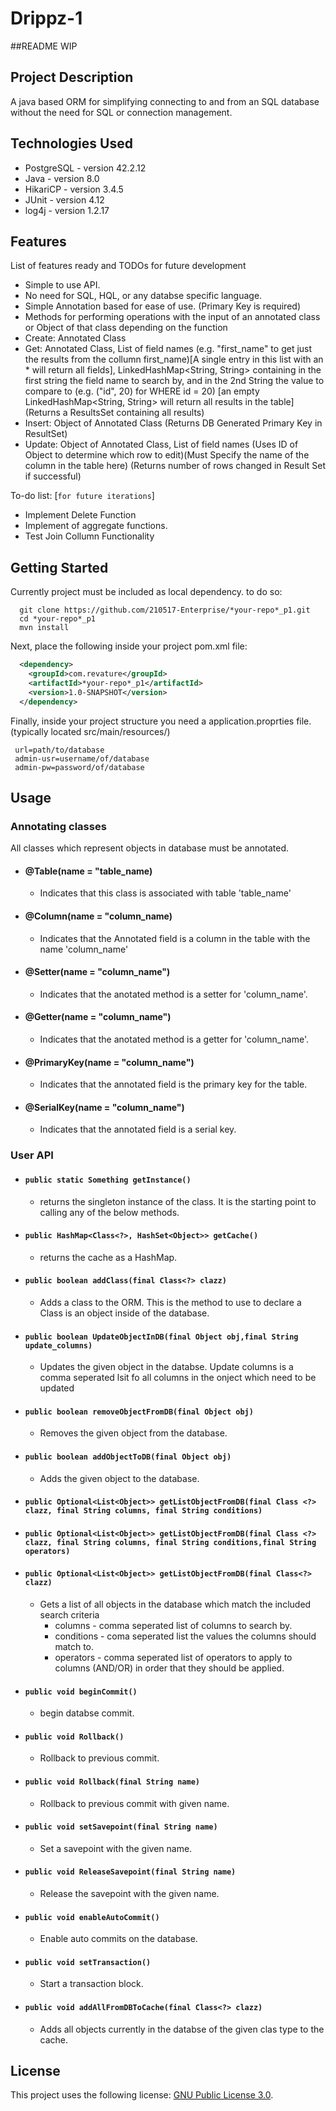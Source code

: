 # Drippz-1

##README WIP

## Project Description
 A java based ORM for simplifying connecting to and from an SQL database without the need for SQL or connection management. 

## Technologies Used

* PostgreSQL - version 42.2.12  
* Java - version 8.0  
* HikariCP - version 3.4.5
* JUnit - version 4.12
* log4j - version 1.2.17

## Features

List of features ready and TODOs for future development  
* Simple to use API.  
* No need for SQL, HQL, or any databse specific language.
* Simple Annotation based for ease of use. (Primary Key is required)
* Methods for performing operations with the input of an annotated class or Object of that class depending on the function
* Create: Annotated Class
* Get: Annotated Class, List<String> of field names (e.g. "first_name" to get just the results from the collumn first_name)[A single entry in this list with an * will return all fields], LinkedHashMap<String, String> containing in the first string the field name to search by, and in the 2nd String the value to compare to (e.g. ("id", 20) for WHERE id = 20) [an empty LinkedHashMap<String, String> will return all results in the table] (Returns a ResultsSet containing all results)
* Insert: Object of Annotated Class (Returns DB Generated Primary Key in ResultSet)
* Update: Object of Annotated Class, List<String> of field names (Uses ID of Object to determine which row to edit)(Must Specify the name of the column in the table here) (Returns number of rows changed in Result Set if successful)

To-do list: [`for future iterations`]
* Implement Delete Function   
* Implement of aggregate functions.  
* Test Join Collumn Functionality


## Getting Started  
Currently project must be included as local dependency. to do so:
```shell
  git clone https://github.com/210517-Enterprise/*your-repo*_p1.git
  cd *your-repo*_p1
  mvn install
```
Next, place the following inside your project pom.xml file:
```XML
  <dependency>
    <groupId>com.revature</groupId>
    <artifactId>*your-repo*_p1</artifactId>
    <version>1.0-SNAPSHOT</version>
  </dependency>

```

Finally, inside your project structure you need a application.proprties file. 
 (typically located src/main/resources/)
 ``` 
  url=path/to/database
  admin-usr=username/of/database
  admin-pw=password/of/database  
  ```
  
## Usage  
  ### Annotating classes  
  All classes which represent objects in database must be annotated.
   - #### @Table(name = "table_name)  
      - Indicates that this class is associated with table 'table_name'  
   - #### @Column(name = "column_name)  
      - Indicates that the Annotated field is a column in the table with the name 'column_name'  
   - #### @Setter(name = "column_name")  
      - Indicates that the anotated method is a setter for 'column_name'.  
   - #### @Getter(name = "column_name")  
      - Indicates that the anotated method is a getter for 'column_name'.  
   - #### @PrimaryKey(name = "column_name") 
      - Indicates that the annotated field is the primary key for the table.
   - #### @SerialKey(name = "column_name") 
      - Indicates that the annotated field is a serial key.

  ### User API  
  
  - #### `public static Something getInstance()`  
     - returns the singleton instance of the class. It is the starting point to calling any of the below methods.  
  - #### `public HashMap<Class<?>, HashSet<Object>> getCache()`  
     - returns the cache as a HashMap.  
  - #### `public boolean addClass(final Class<?> clazz)`  
     - Adds a class to the ORM. This is the method to use to declare a Class is an object inside of the database.  
  - #### `public boolean UpdateObjectInDB(final Object obj,final String update_columns)`  
     - Updates the given object in the databse. Update columns is a comma seperated lsit fo all columns in the onject which need to be updated  
  - #### `public boolean removeObjectFromDB(final Object obj)`  
     - Removes the given object from the database.  
  - #### `public boolean addObjectToDB(final Object obj)`  
     - Adds the given object to the database.  
  - #### `public Optional<List<Object>> getListObjectFromDB(final Class <?> clazz, final String columns, final String conditions)`  
  - #### `public Optional<List<Object>> getListObjectFromDB(final Class <?> clazz, final String columns, final String conditions,final String operators)`  
  - #### `public Optional<List<Object>> getListObjectFromDB(final Class<?> clazz)`  
     - Gets a list of all objects in the database which match the included search criteria  
        - columns - comma seperated list of columns to search by.  
        - conditions - coma seperated list the values the columns should match to.  
        - operators - comma seperated list of operators to apply to columns (AND/OR) in order that they should be applied.  
  - #### `public void beginCommit()`  
     - begin databse commit.  
  - #### `public void Rollback()`  
     - Rollback to previous commit.  
  - #### `public void Rollback(final String name)`  
     - Rollback to previous commit with given name.  
  - #### `public void setSavepoint(final String name)`  
     - Set a savepoint with the given name.  
  - #### `public void ReleaseSavepoint(final String name)`  
     - Release the savepoint with the given name.  
  - #### `public void enableAutoCommit()`  
     - Enable auto commits on the database.  
  - #### `public void setTransaction()`  
     - Start a transaction block.  
  - #### `public void addAllFromDBToCache(final Class<?> clazz)`  
     - Adds all objects currently in the databse of the given clas type to the cache.  



## License

This project uses the following license: [GNU Public License 3.0](https://www.gnu.org/licenses/gpl-3.0.en.html).
